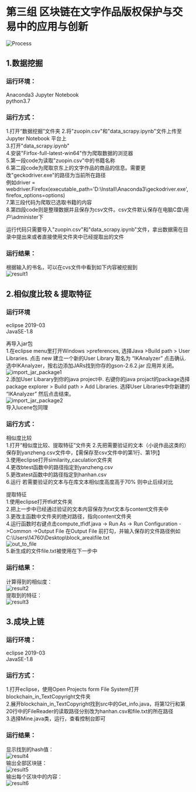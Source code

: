 # 第三组 区块链在文字作品版权保护与交易中的应用与创新
![Process](https://github.com/blockchainapplication/E-commerce/blob/master/%E7%AC%AC%E4%B8%89%E7%BB%84_%E5%8C%BA%E5%9D%97%E9%93%BE%E5%9C%A8%E6%96%87%E5%AD%97%E4%BD%9C%E5%93%81%E7%89%88%E6%9D%83%E4%BF%9D%E6%8A%A4%E4%B8%8E%E4%BA%A4%E6%98%93%E4%B8%AD%E7%9A%84%E5%BA%94%E7%94%A8%E4%B8%8E%E5%88%9B%E6%96%B0/images/Process.png)
## 1.数据挖掘
### 运行环境：
Anaconda3 Jupyter Notebook<br>
python3.7

### 运行方式：
1.打开“数据挖掘”文件夹
2.将"zuopin.csv"和"data_scrapy.ipynb"文件上传至Jupyter Notebook 平台上<br>
3.打开"data_scrapy.ipynb"<br>
4.安装"Firfox-full-latest-win64"作为爬取数据的浏览器<br>
5.第一段code为读取"zuopin.csv"中的书籍名称<br>
6.第二段code为爬取京东上的文字作品的商品的信息。需要更改"geckodriver.exe"的路径为当前所在路径<br>
例如driver = webdriver.Firefox(executable_path='D:\Install\Anaconda3\geckodriver.exe', firefox_options=options)<br>
7.第三段代码为爬取已选取书籍的内容<br>
8.第四段code则是整理数据并且保存为csv文件。csv文件默认保存在电脑C盘\用户\administer下<br>

运行代码只需要导入"zuopin.csv"和"data_scrapy.ipynb"文件，拿出数据需在目录中提出来或者直接使用文件夹中已经提取出的文件<br>

### 运行结果：
根据输入的书名，可以在cvs文件中看到如下内容被挖掘到<br>
![result1](https://github.com/blockchainapplication/E-commerce/blob/master/%E7%AC%AC%E4%B8%89%E7%BB%84_%E5%8C%BA%E5%9D%97%E9%93%BE%E5%9C%A8%E6%96%87%E5%AD%97%E4%BD%9C%E5%93%81%E7%89%88%E6%9D%83%E4%BF%9D%E6%8A%A4%E4%B8%8E%E4%BA%A4%E6%98%93%E4%B8%AD%E7%9A%84%E5%BA%94%E7%94%A8%E4%B8%8E%E5%88%9B%E6%96%B0/images/result1.png)

## 2.相似度比较 & 提取特征
### 运行环境
eclipse 2019-03<br>
JavaSE-1.8<br>

再导入jar包<br>
1.在eclipse menu里打开Windows >preferences, 选择Java >Build path > User Libraries. 点击 new 建立一个新的User Library 取名为 “IKAnalyzer” 点击确认. 选中IKAnalyzer，按右边添加JARs找到你存的gson-2.6.2.jar 应用并关闭。<br>
![import_jar_package1](https://github.com/blockchainapplication/E-commerce/blob/master/%E7%AC%AC%E4%B8%89%E7%BB%84_%E5%8C%BA%E5%9D%97%E9%93%BE%E5%9C%A8%E6%96%87%E5%AD%97%E4%BD%9C%E5%93%81%E7%89%88%E6%9D%83%E4%BF%9D%E6%8A%A4%E4%B8%8E%E4%BA%A4%E6%98%93%E4%B8%AD%E7%9A%84%E5%BA%94%E7%94%A8%E4%B8%8E%E5%88%9B%E6%96%B0/images/import_jar_package1.png)<br>
2.添加User Libarary到你的java project中. 右键你的java projact的package选择 package explorer > Build path > Add Libraries. 选择User Libraries中你新建的 “IKAnalyzer” 然后点击结束。<br>
![import_jar_package2](https://github.com/blockchainapplication/E-commerce/blob/master/%E7%AC%AC%E4%B8%89%E7%BB%84_%E5%8C%BA%E5%9D%97%E9%93%BE%E5%9C%A8%E6%96%87%E5%AD%97%E4%BD%9C%E5%93%81%E7%89%88%E6%9D%83%E4%BF%9D%E6%8A%A4%E4%B8%8E%E4%BA%A4%E6%98%93%E4%B8%AD%E7%9A%84%E5%BA%94%E7%94%A8%E4%B8%8E%E5%88%9B%E6%96%B0/images/import_jar_package2.png)<br>
导入lucene包同理<br>

### 运行方式：
相似度比较<br>
1.打开“相似度比较、提取特征”文件夹
2.先把需要验证的文本（小说作品这类的）保存到yanzheng.csv文件中，【需保存至csv文件中的第1行、第1列】<br>
3.使用eclipse打开similarity_caculation文件夹<br>
4.更改btest函数中的路径指定到yanzheng.csv<br>
5.更改atest函数中的路径指定到hanhan.csv<br>
6.运行 若需要验证的文本与在库文本相似度高度高于70% 则中止后续对比<br>

提取特征<br>
1.使用eclipse打开tfidf文件夹<br>
2.把上一步中已经通过验证的文本内容保存为txt文本与content文件夹中<br>
3.更改主函数中文件夹的绝对路径，指向content文件夹<br>
4.运行函数时右键点击compute_tfidf.java -> Run As -> Run Configuration ->Common ->Output File 在Output File 前打勾，并输入保存的文件路径例如C:\Users\14760\Desktop\block_area\file.txt<br>
![out_to_file](https://github.com/blockchainapplication/E-commerce/blob/master/%E7%AC%AC%E4%B8%89%E7%BB%84_%E5%8C%BA%E5%9D%97%E9%93%BE%E5%9C%A8%E6%96%87%E5%AD%97%E4%BD%9C%E5%93%81%E7%89%88%E6%9D%83%E4%BF%9D%E6%8A%A4%E4%B8%8E%E4%BA%A4%E6%98%93%E4%B8%AD%E7%9A%84%E5%BA%94%E7%94%A8%E4%B8%8E%E5%88%9B%E6%96%B0/images/Out_to_file.png)<br>
5.新生成的文件file.txt被使用在下一步中<br>

### 运行结果：
计算得到的相似度：<br>
![result2](https://github.com/blockchainapplication/E-commerce/blob/master/%E7%AC%AC%E4%B8%89%E7%BB%84_%E5%8C%BA%E5%9D%97%E9%93%BE%E5%9C%A8%E6%96%87%E5%AD%97%E4%BD%9C%E5%93%81%E7%89%88%E6%9D%83%E4%BF%9D%E6%8A%A4%E4%B8%8E%E4%BA%A4%E6%98%93%E4%B8%AD%E7%9A%84%E5%BA%94%E7%94%A8%E4%B8%8E%E5%88%9B%E6%96%B0/images/result2.png)<br>
提取到的特征：<br>
![result3](https://github.com/blockchainapplication/E-commerce/blob/master/%E7%AC%AC%E4%B8%89%E7%BB%84_%E5%8C%BA%E5%9D%97%E9%93%BE%E5%9C%A8%E6%96%87%E5%AD%97%E4%BD%9C%E5%93%81%E7%89%88%E6%9D%83%E4%BF%9D%E6%8A%A4%E4%B8%8E%E4%BA%A4%E6%98%93%E4%B8%AD%E7%9A%84%E5%BA%94%E7%94%A8%E4%B8%8E%E5%88%9B%E6%96%B0/images/result3.png)

## 3.成块上链
### 运行环境：
eclipse 2019-03<br>
JavaSE-1.8

### 运行方式：
1.打开eclipse，使用Open Projects form File System打开blockchain_in_TextCopyright文件夹<br>
2.展开blockchain_in_TextCopyright找到src中的Get_info.java，将第12行和第20行中的FileReader的读取路径分别改为hanhan.csv和file.txt的所在路径<br>
3.选择Mine.java类，运行，查看控制台即可<br>

### 运行结果：
显示找到的hash值：<br>
![result4](https://github.com/blockchainapplication/E-commerce/blob/master/%E7%AC%AC%E4%B8%89%E7%BB%84_%E5%8C%BA%E5%9D%97%E9%93%BE%E5%9C%A8%E6%96%87%E5%AD%97%E4%BD%9C%E5%93%81%E7%89%88%E6%9D%83%E4%BF%9D%E6%8A%A4%E4%B8%8E%E4%BA%A4%E6%98%93%E4%B8%AD%E7%9A%84%E5%BA%94%E7%94%A8%E4%B8%8E%E5%88%9B%E6%96%B0/images/result4.png)<br>
输出全部区块链：<br>
![result5](https://github.com/blockchainapplication/E-commerce/blob/master/%E7%AC%AC%E4%B8%89%E7%BB%84_%E5%8C%BA%E5%9D%97%E9%93%BE%E5%9C%A8%E6%96%87%E5%AD%97%E4%BD%9C%E5%93%81%E7%89%88%E6%9D%83%E4%BF%9D%E6%8A%A4%E4%B8%8E%E4%BA%A4%E6%98%93%E4%B8%AD%E7%9A%84%E5%BA%94%E7%94%A8%E4%B8%8E%E5%88%9B%E6%96%B0/images/result5.png)<br>
输出每个区块中的内容：<br>
![result6](https://github.com/blockchainapplication/E-commerce/blob/master/%E7%AC%AC%E4%B8%89%E7%BB%84_%E5%8C%BA%E5%9D%97%E9%93%BE%E5%9C%A8%E6%96%87%E5%AD%97%E4%BD%9C%E5%93%81%E7%89%88%E6%9D%83%E4%BF%9D%E6%8A%A4%E4%B8%8E%E4%BA%A4%E6%98%93%E4%B8%AD%E7%9A%84%E5%BA%94%E7%94%A8%E4%B8%8E%E5%88%9B%E6%96%B0/images/result6.png)

